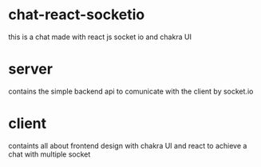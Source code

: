 # chat-react-socketio
this is a chat made with react js socket io and chakra UI

# server
contains the simple backend api  to  comunicate with the client by socket.io

# client

containts all about frontend design with chakra UI and react to achieve a chat with multiple socket
